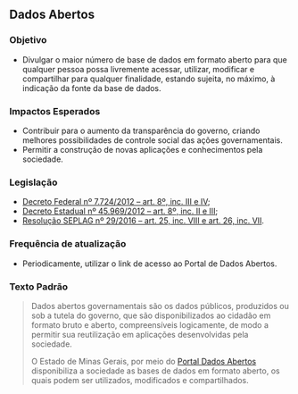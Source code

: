 ## Dados Abertos

### Objetivo
- Divulgar o maior número de base de dados em formato aberto para que qualquer pessoa possa livremente acessar, utilizar, modificar e compartilhar para qualquer finalidade, estando sujeita, no máximo, à indicação da fonte da base de dados.

### Impactos Esperados
- Contribuir para o aumento da transparência do governo, criando melhores possibilidades de controle social das ações
governamentais.
- Permitir a construção de novas aplicações e conhecimentos pela sociedade.

### Legislação
- [Decreto Federal nº 7.724/2012 – art. 8º, inc. III e IV](http://www.planalto.gov.br/ccivil_03/_ato2011-2014/2012/decreto/d7724.htm#art8);
-	[Decreto Estadual nº 45.969/2012 – art. 8º, inc. II e III](https://www.almg.gov.br/consulte/legislacao/completa/completa.html?tipo=DEC&num=45969&ano=2012);
-	[Resolução SEPLAG nº 29/2016 – art. 25, inc. VIII e art. 26, inc. VII](http://www.planejamento.mg.gov.br/sites/default/files/documentos/resolucao_sitios_seplag_29_de_05_07_2016_1.pdf).

### Frequência de atualização
-	Periodicamente, utilizar o link de acesso ao Portal de Dados Abertos.

### Texto Padrão

> Dados abertos governamentais são os dados públicos, produzidos ou sob a tutela do governo, que são disponibilizados ao cidadão em formato bruto e aberto, compreensíveis logicamente, de modo a permitir sua reutilização em aplicações desenvolvidas pela sociedade.
>
> O Estado de Minas Gerais, por meio do [Portal Dados Abertos](http://dados.mg.gov.br/) disponibiliza a sociedade as bases de dados em formato aberto, os quais podem ser utilizados, modificados e compartilhados.
